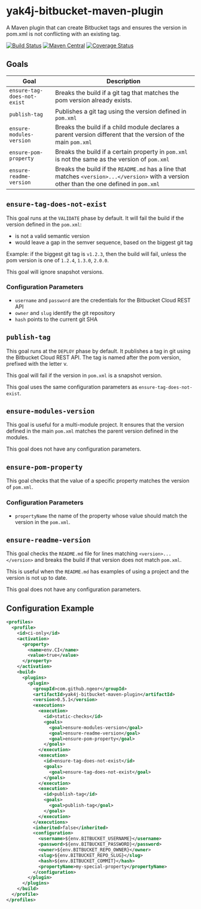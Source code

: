 # yak4j-bitbucket-maven-plugin

A Maven plugin that can create Bitbucket tags and ensures the version in pom.xml
is not conflicting with an existing tag.

[![Build Status](https://travis-ci.org/ngeor/yak4j-bitbucket-maven-plugin.svg?branch=master)](https://travis-ci.org/ngeor/yak4j-bitbucket-maven-plugin)
[![Maven Central](https://img.shields.io/maven-central/v/com.github.ngeor/yak4j-bitbucket-maven-plugin.svg?label=Maven%20Central)](https://search.maven.org/search?q=g:%22com.github.ngeor%22%20AND%20a:%22yak4j-bitbucket-maven-plugin%22)
[![Coverage Status](https://coveralls.io/repos/github/ngeor/yak4j-bitbucket-maven-plugin/badge.svg?branch=master)](https://coveralls.io/github/ngeor/yak4j-bitbucket-maven-plugin?branch=master)

## Goals

| Goal                        | Description                                                                                                                                 |
| --------------------------- | ------------------------------------------------------------------------------------------------------------------------------------------- |
| `ensure-tag-does-not-exist` | Breaks the build if a git tag that matches the pom version already exists.                                                                  |
| `publish-tag`               | Publishes a git tag using the version defined in `pom.xml`                                                                                  |
| `ensure-modules-version`    | Breaks the build if a child module declares a parent version different that the version of the main `pom.xml`                               |
| `ensure-pom-property`       | Breaks the build if a certain property in `pom.xml` is not the same as the version of `pom.xml`                                             |
| `ensure-readme-version`     | Breaks the build if the `README.md` has a line that matches `<version>...</version>` with a version other than the one defined in `pom.xml` |

## `ensure-tag-does-not-exist`

This goal runs at the `VALIDATE` phase by default. It will fail the build if the
version defined in the `pom.xml`:

-   is not a valid semantic version
-   would leave a gap in the semver sequence, based on the biggest git tag

Example: if the biggest git tag is `v1.2.3`, then the build will fail, unless
the pom version is one of `1.2.4`, `1.3.0`, `2.0.0`.

This goal will ignore snapshot versions.

### Configuration Parameters

-   `username` and `password` are the credentials for the Bitbucket Cloud REST
    API
-   `owner` and `slug` identify the git repository
-   `hash` points to the current git SHA

## `publish-tag`

This goal runs at the `DEPLOY` phase by default. It publishes a tag in git using
the Bitbucket Cloud REST API. The tag is named after the pom version, prefixed
with the letter v.

This goal will fail if the version in `pom.xml` is a snapshot version.

This goal uses the same configuration parameters as `ensure-tag-does-not-exist`.

## `ensure-modules-version`

This goal is useful for a multi-module project. It ensures that the version
defined in the main `pom.xml` matches the parent version defined in the modules.

This goal does not have any configuration parameters.

## `ensure-pom-property`

This goal checks that the value of a specific property matches the version of
`pom.xml`.

### Configuration Parameters

-   `propertyName` the name of the property whose value should match the version
    in the `pom.xml`.

## `ensure-readme-version`

This goal checks the `README.md` file for lines matching
`<version>...</version>` and breaks the build if that version does not match
`pom.xml`.

This is useful when the `README.md` has examples of using a project and the
version is not up to date.

This goal does not have any configuration parameters.

## Configuration Example

```xml
<profiles>
  <profile>
    <id>ci-only</id>
    <activation>
      <property>
        <name>env.CI</name>
        <value>true</value>
      </property>
    </activation>
    <build>
      <plugins>
        <plugin>
          <groupId>com.github.ngeor</groupId>
          <artifactId>yak4j-bitbucket-maven-plugin</artifactId>
          <version>0.5.1</version>
          <executions>
            <execution>
              <id>static-checks</id>
              <goals>
                <goal>ensure-modules-version</goal>
                <goal>ensure-readme-version</goal>
                <goal>ensure-pom-property</goal>
              </goals>
            </execution>
            <execution>
              <id>ensure-tag-does-not-exist</id>
              <goals>
                <goal>ensure-tag-does-not-exist</goal>
              </goals>
            </execution>
            <execution>
              <id>publish-tag</id>
              <goals>
                <goal>publish-tag</goal>
              </goals>
            </execution>
          </executions>
          <inherited>false</inherited>
          <configuration>
            <username>${env.BITBUCKET_USERNAME}</username>
            <password>${env.BITBUCKET_PASSWORD}</password>
            <owner>${env.BITBUCKET_REPO_OWNER}</owner>
            <slug>${env.BITBUCKET_REPO_SLUG}</slug>
            <hash>${env.BITBUCKET_COMMIT}</hash>
            <propertyName>my-special-property</propertyName>
          </configuration>
        </plugin>
      </plugins>
    </build>
  </profile>
</profiles>
```
